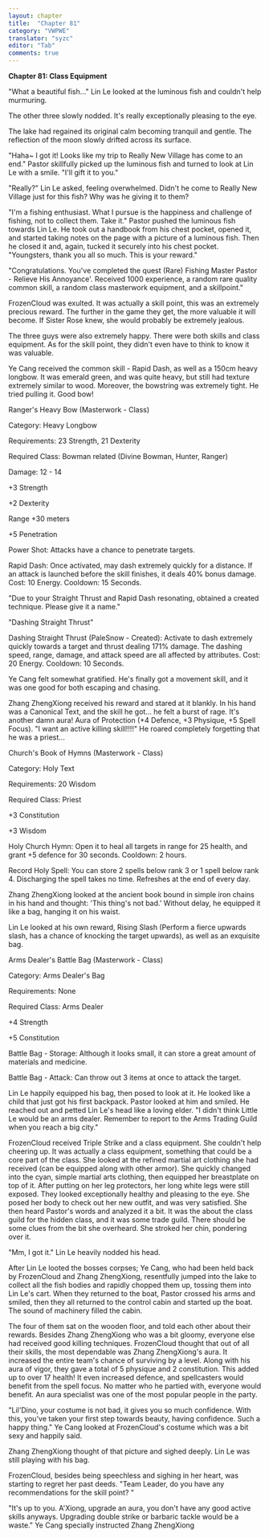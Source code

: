 ```yaml
---
layout: chapter
title:  "Chapter 81"
category: "VWPWE"
translator: "syzc"
editor: "Tab"
comments: true
---
```


**Chapter 81: Class Equipment**
 
"What a beautiful fish..." Lin Le looked at the luminous fish and couldn't help murmuring.
 
The other three slowly nodded. It's really exceptionally pleasing to the eye.
 
The lake had regained its original calm becoming tranquil and gentle. The reflection of the moon slowly drifted across its surface.
 
"Haha~ I got it! Looks like my trip to Really New Village has come to an end." Pastor skillfully picked up the luminous fish and turned to look at Lin Le with a smile. "I'll gift it to you."
 
"Really?" Lin Le asked, feeling overwhelmed. Didn't he come to Really New Village just for this fish? Why was he giving it to them?
 
"I'm a fishing enthusiast. What I pursue is the happiness and challenge of fishing, not to collect them. Take it." Pastor pushed the luminous fish towards Lin Le. He took out a handbook from his chest pocket, opened it, and started taking notes on the page with a picture of a luminous fish. Then he closed it and, again, tucked it securely into his chest pocket. "Youngsters, thank you all so much. This is your reward." 
 
"Congratulations. You've completed the quest (Rare) Fishing Master Pastor - Relieve His Annoyance'. Received 1000 experience, a random rare quality common skill, a random class masterwork equipment, and a skillpoint."
 
FrozenCloud was exulted. It was actually a skill point, this was an extremely precious reward. The further in the game they get, the more valuable it will become. If Sister Rose knew, she would probably be extremely jealous.
 
The three guys were also extremely happy. There were both skills and class equipment. As for the skill point, they didn't even have to think to know it was valuable. 
 
Ye Cang received the common skill - Rapid Dash, as well as a 150cm heavy longbow. It was emerald green, and was quite heavy, but still had texture extremely similar to wood. Moreover, the bowstring was extremely tight. He tried pulling it. Good bow!  
 
Ranger's Heavy Bow (Masterwork - Class)
 
Category: Heavy Longbow
 
Requirements: 23 Strength, 21 Dexterity
 
Required Class: Bowman related (Divine Bowman, Hunter, Ranger)
 
Damage: 12 - 14
 
+3 Strength
 
+2 Dexterity
 
Range +30 meters
 
+5 Penetration
 
Power Shot: Attacks have a chance to penetrate targets.
 
Rapid Dash: Once activated, may dash extremely quickly for a distance. If an attack is launched before the skill finishes, it deals 40% bonus damage. Cost: 10 Energy. Cooldown: 15 Seconds.
 
"Due to your Straight Thrust and Rapid Dash resonating, obtained a created technique. Please give it a name."
 
"Dashing Straight Thrust"
 
Dashing Straight Thrust (PaleSnow - Created): Activate to dash extremely quickly towards a target and thrust dealing 171% damage. The dashing speed, range, damage, and attack speed are all affected by attributes. Cost: 20 Energy. Cooldown: 10 Seconds. 
 
Ye Cang felt somewhat gratified. He's finally got a movement skill, and it was one good for both escaping and chasing.
 
Zhang ZhengXiong received his reward and stared at it blankly. In his hand was a Canonical Text, and the skill he got... he felt a burst of rage. It's another damn aura! Aura of Protection (+4 Defence, +3 Physique, +5 Spell Focus). "I want an active killing skill!!!!" He roared completely forgetting that he was a priest...
 
Church's Book of Hymns (Masterwork - Class)
 
Category: Holy Text
 
Requirements: 20 Wisdom
 
Required Class: Priest
 
+3 Constitution
 
+3 Wisdom
 
Holy Church Hymn: Open it to heal all targets in range for 25 health, and grant +5 defence for 30 seconds. Cooldown: 2 hours.
 
Record Holy Spell: You can store 2 spells below rank 3 or 1 spell below rank 4. Discharging the spell takes no time. Refreshes at the end of every day.
 
Zhang ZhengXiong looked at the ancient book bound in simple iron chains in his hand and thought: 'This thing's not bad.' Without delay, he equipped it like a bag, hanging it on his waist.
 
Lin Le looked at his own reward, Rising Slash (Perform a fierce upwards slash, has a chance of knocking the target upwards), as well as an exquisite bag.
 
Arms Dealer's Battle Bag (Masterwork - Class)
 
Category: Arms Dealer's Bag
 
Requirements: None
 
Required Class: Arms Dealer
 
+4 Strength
 
+5 Constitution
 
Battle Bag - Storage: Although it looks small, it can store a great amount of materials and medicine.
 
Battle Bag - Attack: Can throw out 3 items at once to attack the target.
 
Lin Le happily equipped his bag, then posed to look at it. He looked like a child that just got his first backpack. Pastor looked at him and smiled. He reached out and petted Lin Le's head like a loving elder. "I didn't think Little Le would be an arms dealer. Remember to report to the Arms Trading Guild when you reach a big city."
 
FrozenCloud received Triple Strike and a class equipment. She couldn't help cheering up. It was actually a class equipment, something that could be a core part of the class. She looked at the refined martial art clothing she had received (can be equipped along with other armor). She quickly changed into the cyan, simple martial arts clothing, then equipped her breastplate on top of it. After putting on her leg protectors, her long white legs were still exposed. They looked exceptionally healthy and pleasing to the eye. She posed her body to check out her new outfit, and was very satisfied. She then heard Pastor's words and analyzed it a bit. It was the about the class guild for the hidden class, and it was some trade guild. There should be some clues from the bit she overheard. She stroked her chin, pondering over it.
 
"Mm, I got it." Lin Le heavily nodded his head.
 
After Lin Le looted the bosses corpses; Ye Cang, who had been held back by FrozenCloud and Zhang ZhengXiong, resentfully jumped into the lake to collect all the fish bodies and rapidly chopped them up, tossing them into Lin Le's cart. When they returned to the boat, Pastor crossed his arms and smiled, then they all returned to the control cabin and started up the boat. The sound of machinery filled the cabin. 
 
The four of them sat on the wooden floor, and told each other about their rewards. Besides Zhang ZhengXiong who was a bit gloomy, everyone else had received good killing techniques. FrozenCloud thought that out of all their skills, the most dependable was Zhang ZhengXiong's aura. It increased the entire team's chance of surviving by a level. Along with his aura of vigor, they gave a total of 5 physique and 2 constitution. This added up to over 17 health! It even increased defence, and spellcasters would benefit from the spell focus. No matter who he partied with, everyone would benefit. An aura specialist was one of the most popular people in the party.
 
"Lil'Dino, your costume is not bad, it gives you so much confidence. With this, you've taken your first step towards beauty, having confidence. Such a happy thing." Ye Cang looked at FrozenCloud's costume which was a bit sexy and happily said.
 
Zhang ZhengXiong thought of that picture and sighed deeply. Lin Le was still playing with his bag.
 
FrozenCloud, besides being speechless and sighing in her heart, was starting to regret her past deeds. "Team Leader, do you have any recommendations for the skill point? "
 
"It's up to you. A'Xiong, upgrade an aura, you don't have any good active skills anyways. Upgrading double strike or barbaric tackle would be a waste." Ye Cang specially instructed Zhang ZhengXiong 
